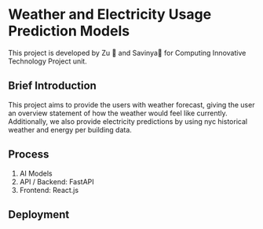 # Weather and Electricity Usage Prediction Models
 This project is developed by Zu 🐒 and Savinya🔮 for Computing Innovative Technology Project unit.

 ## Brief Introduction
This project aims to provide the users with weather forecast, giving the user an overview statement of how the weather would feel like currently. Additionally, we also provide electricity predictions by using nyc historical weather and energy per building data.

## Process
1. AI Models
2. API / Backend: FastAPI
3. Frontend: React.js

## Deployment


